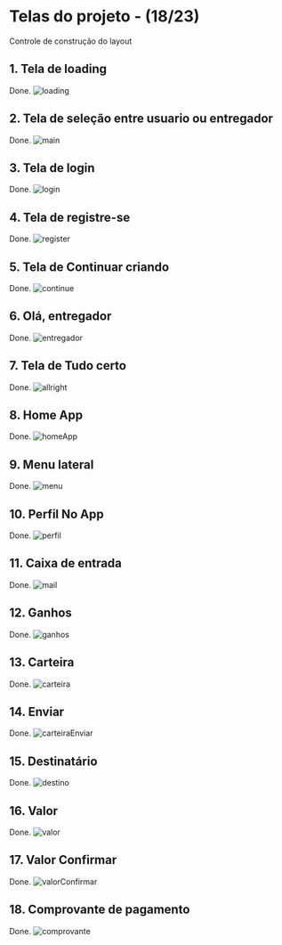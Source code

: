 # Telas do projeto - (18/23)
Controle de construção do layout

## 1. Tela de loading
Done.
![loading](./assets/screenshots/screen-1.png)
## 2. Tela de seleção entre usuario ou entregador
Done.
![main](./assets/screenshots/screen-2.png)
## 3. Tela de login
Done.
![login](./assets/screenshots/screen-3.png)
## 4. Tela de registre-se
Done.
![register](./assets/screenshots/screen-4.png)
## 5. Tela de Continuar criando
Done.
![continue](./assets/screenshots/screen-5.png)
## 6. Olá, entregador
Done.
![entregador](./assets/screenshots/screen-6.png)
## 7. Tela de Tudo certo
Done.
![allright](./assets/screenshots/screen-7.png)

## 8. Home App
Done.
![homeApp](./assets/screenshots/screen-8.png)

## 9. Menu lateral
Done.
![menu](./assets/screenshots/screen-9.png)

## 10. Perfil No App
Done.
![perfil](./assets/screenshots/screen-10.png)

## 11. Caixa de entrada
Done.
![mail](./assets/screenshots/screen-18.png)

## 12. Ganhos
Done.
![ganhos](./assets/screenshots/screen-11.png)

## 13. Carteira
Done.
![carteira](./assets/screenshots/screen-16.png)

## 14. Enviar
Done.
![carteiraEnviar](./assets/screenshots/screen-17.png)

## 15. Destinatário
Done.
![destino](./assets/screenshots/screen-15.png)

## 16. Valor
Done.
![valor](./assets/screenshots/screen-13.png)

## 17. Valor Confirmar
Done.
![valorConfirmar](./assets/screenshots/screen-14.png)

## 18. Comprovante de pagamento
Done.
![comprovante](./assets/screenshots/screen-12.png)